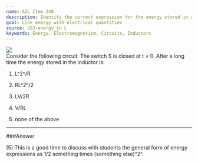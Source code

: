 ```yaml
---
name: A2L Item 248
description: Identify the correct expression for the energy stored in an inductor.
goal: Link energy with electrical quantities
source: 283-energy in L
keywords: Energy, Electromagnetism, Circuits, Inductors
---
```


<div class="img-right"><img src="/files/Item248_fig1.gif"
/></div>Consider the following circuit. The switch S is closed at t = 0.
After a long time the energy stored in the inductor is:

1. L^2^/R

2. RL^2^/2

3. LV/2R

4. V/RL

5. none of the above



<hr/>

###Answer

(5) This is a good time to discuss with students the general form of
energy expressions as 1/2 something times (something else)^2^. 
